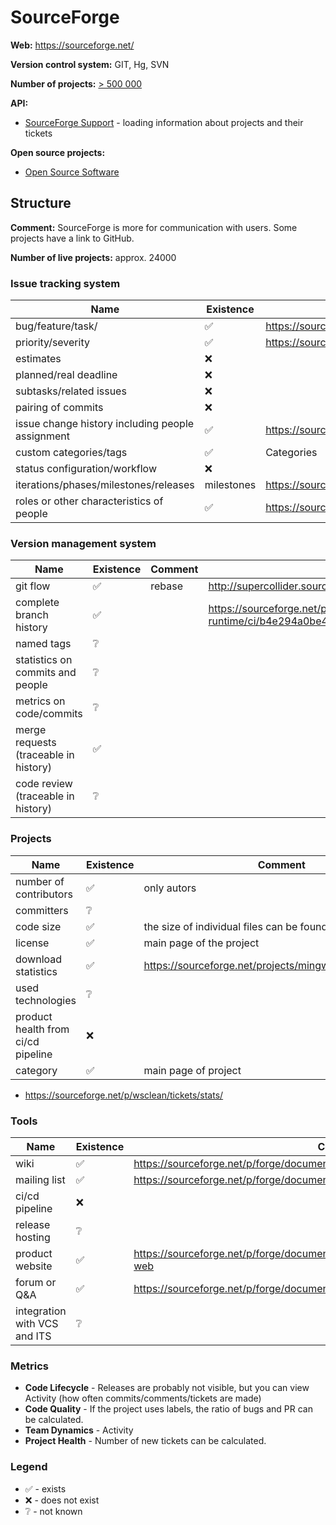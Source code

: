 SourceForge
===========

**Web:** https://sourceforge.net/

**Version control system:** GIT, Hg, SVN

**Number of projects:** [> 500 000](https://sourceforge.net/about)

**API:**

* [SourceForge Support](https://sourceforge.net/p/forge/documentation/API/) - loading information about projects and their tickets

**Open source projects:**

* [Open Source Software](https://sourceforge.net/directory/os:windows/)

## Structure

**Comment:** SourceForge is more for communication with users. Some projects have a link to GitHub.

**Number of live projects:** approx. 24000

### Issue tracking system

|Name|Existence|Comment|
|---|---|---|
|bug/feature/task/|✅|https://sourceforge.net/p/mingw-w64/bugs/923/ |
|priority/severity|✅|https://sourceforge.net/p/mingw-w64/bugs/923/ |
|estimates|❌||
|planned/real deadline|❌||
|subtasks/related issues|❌||
|pairing of commits|❌||
|issue change history including people assignment|✅|https://sourceforge.net/p/mingw/bugs/2363/|
|custom categories/tags|✅|Categories|
|status configuration/workflow|❌||
|iterations/phases/milestones/releases|milestones|https://sourceforge.net/p/wsclean/tickets/milestone/3.0/|
|roles or other characteristics of people|✅|https://sourceforge.net/p/forge/documentation/Project%20Permissions/|

### Version management system

|Name|Existence|Comment|link|
|---|---|---|---|
|git flow|✅|rebase|http://supercollider.sourceforge.net/wiki/index.php/Developer_cheatsheet_for_git|
|complete branch history|✅||https://sourceforge.net/p/mingw/msys2-runtime/ci/b4e294a0be4f83c5c27b8ad2cdc3a24789a260ce/log/?path= |
|named tags|❔||
|statistics on commits and people|❔||
|metrics on code/commits|❔||
|merge requests (traceable in history)|✅||
|code review (traceable in history)|❔||


### Projects

|Name|Existence|Comment|
|---|---|---|
|number of contributors|✅|only autors|
|committers|❔||
|code size|✅|the size of individual files can be found|
|license|✅|main page of the project |
|download statistics|✅|https://sourceforge.net/projects/mingw/files/stats/timeline|
|used technologies|❔||
|product health from ci/cd pipeline|❌||
|category|✅|main page of project|

* https://sourceforge.net/p/wsclean/tickets/stats/

### Tools

|Name|Existence|Comment|
|---|---|---|
|wiki|✅|https://sourceforge.net/p/forge/documentation/Wiki/ |
|mailing list|✅|https://sourceforge.net/p/forge/documentation/Mailing%20Lists/ |
|ci/cd pipeline|❌||
|release hosting|❔||
|product website|✅|https://sourceforge.net/p/forge/documentation/Project%20Web%20Services/#project-web |
|forum or Q&A|✅ |https://sourceforge.net/p/forge/documentation/Discussion/ |
|integration with VCS and ITS|❔||

### Metrics

* **Code Lifecycle** - Releases are probably not visible, but you can view Activity (how often commits/comments/tickets are made)
* **Code Quality** - If the project uses labels, the ratio of bugs and PR can be calculated.
* **Team Dynamics** - Activity
* **Project Health** - Number of new tickets can be calculated.

### Legend

* ✅ - exists
* ❌ - does not exist
* ❔ - not known